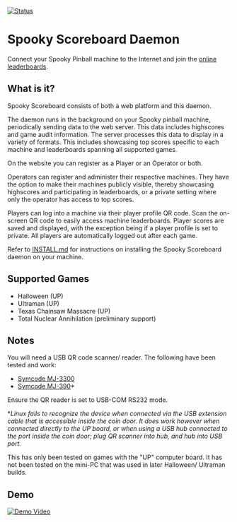 [![Status](https://github.com/gregcube/spooky_scoreboard_daemon/workflows/Build/badge.svg)](https://github.com/gregcube/spooky_scoreboard_daemon/actions/workflows/ci.yml)

Spooky Scoreboard Daemon
========================

Connect your Spooky Pinball machine to the Internet and join the
[online leaderboards](https://spookyscoreboard.com).

What is it?
-----------

Spooky Scoreboard consists of both a web platform and this daemon.

The daemon runs in the background on your Spooky pinball machine, periodically
sending data to the web server. This data includes highscores and game audit
information. The server processes this data to display in a variety of formats.
This includes showcasing top scores specific to each machine and leaderboards
spanning all supported games.

On the website you can register as a Player or an Operator or both.

Operators can register and administer their respective machines. They have the
option to make their machines publicly visible, thereby showcasing highscores
and participating in leaderboards, or a private setting where only the operator
has access to top scores.

Players can log into a machine via their player profile QR code.
Scan the on-screen QR code to easily access machine leaderboards.
Player scores are saved and displayed, with the exception being if a
player profile is set to private.
All players are automatically logged out after each game.

Refer to [INSTALL.md](https://github.com/gregcube/spooky_scoreboard_daemon/blob/master/INSTALL.md) for instructions on installing the Spooky Scoreboard daemon on your machine.

Supported Games
---------------

- Halloween (UP)
- Ultraman (UP)
- Texas Chainsaw Massacre (UP)
- Total Nuclear Annihilation (preliminary support)


Notes
------

You will need a USB QR code scanner/ reader. The following have been tested and work:
- [Symcode MJ-3300](https://amzn.to/4fuNqTx)
- [Symcode MJ-390](https://amzn.to/40QrH4D)*

Ensure the QR reader is set to USB-COM RS232 mode.

**Linux fails to recognize the device when connected via the USB extension cable that
is accessible inside the coin door. It does work however when connected directly
to the UP board, or when using a USB hub connected to the port inside the coin door; 
plug QR scanner into hub, and hub into USB port.*

This has only been tested on games with the "UP" computer board.
It has not been tested on the mini-PC that was used in later
Halloween/ Ultraman builds.


Demo
----

[![Demo Video](https://img.youtube.com/vi/hG7_vvCaeZU/0.jpg)](https://www.youtube.com/watch?v=hG7_vvCaeZU)
